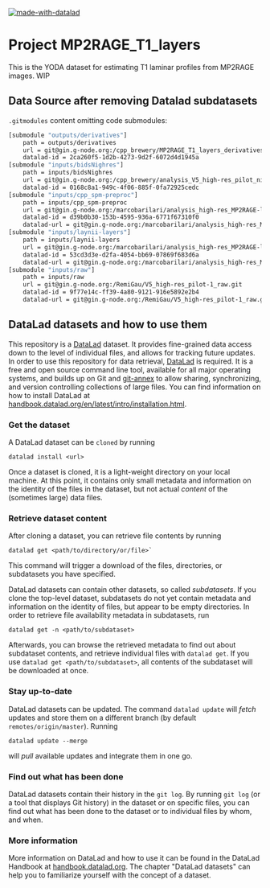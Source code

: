 [![made-with-datalad](https://www.datalad.org/badges/made_with.svg)](https://datalad.org)

# Project MP2RAGE_T1_layers

This is the YODA dataset for estimating T1 laminar profiles from MP2RAGE images. WIP

## Data Source after removing Datalad subdatasets

`.gitmodules` content omitting code submodules:

```bash
[submodule "outputs/derivatives"]
	path = outputs/derivatives
	url = git@gin.g-node.org:/cpp_brewery/MP2RAGE_T1_layers_derivatives.git
	datalad-id = 2ca260f5-1d2b-4273-9d2f-6072d4d1945a
[submodule "inputs/bidsNighres"]
	path = inputs/bidsNighres
	url = git@gin.g-node.org:/cpp_brewery/analysis_V5_high-res_pilot_nighres.git
	datalad-id = 0168c8a1-949c-4f06-885f-0fa72925cedc
[submodule "inputs/cpp_spm-preproc"]
	path = inputs/cpp_spm-preproc
	url = git@gin.g-node.org:/marcobarilari/analysis_high-res_MP2RAGE-layers_derivatives_cpp_spm-preproc.git
	datalad-id = d39b0b30-153b-4595-936a-6771f67310f0
	datalad-url = git@gin.g-node.org:/marcobarilari/analysis_high-res_MP2RAGE-layers_derivatives_cpp_spm-preproc.git
[submodule "inputs/laynii-layers"]
	path = inputs/laynii-layers
	url = git@gin.g-node.org:/marcobarilari/analysis_high-res_MP2RAGE-layers_derivatives_laynii.git
	datalad-id = 53cd3d3e-d2fa-4054-bb69-07869f683d6a
	datalad-url = git@gin.g-node.org:/marcobarilari/analysis_high-res_MP2RAGE-layers_derivatives_laynii.git
[submodule "inputs/raw"]
	path = inputs/raw
	url = git@gin.g-node.org:/RemiGau/V5_high-res_pilot-1_raw.git
	datalad-id = 9f77e14c-ff39-4a80-9121-916e5892e2b4
	datalad-url = git@gin.g-node.org:/RemiGau/V5_high-res_pilot-1_raw.git
```

## DataLad datasets and how to use them

<!-- BELOW IS THE TEMPLATE README FOR DATALAD DATASET

MODIFY AT WILL

 -->

This repository is a [DataLad](https://www.datalad.org/) dataset. It provides
fine-grained data access down to the level of individual files, and allows for
tracking future updates. In order to use this repository for data retrieval,
[DataLad](https://www.datalad.org/) is required. It is a free and open source
command line tool, available for all major operating systems, and builds up on
Git and [git-annex](https://git-annex.branchable.com/) to allow sharing,
synchronizing, and version controlling collections of large files. You can find
information on how to install DataLad at
[handbook.datalad.org/en/latest/intro/installation.html](http://handbook.datalad.org/en/latest/intro/installation.html).

### Get the dataset

A DataLad dataset can be `cloned` by running

```
datalad install <url>
```

Once a dataset is cloned, it is a light-weight directory on your local machine.
At this point, it contains only small metadata and information on the identity
of the files in the dataset, but not actual _content_ of the (sometimes large)
data files.

### Retrieve dataset content

After cloning a dataset, you can retrieve file contents by running

```
datalad get <path/to/directory/or/file>`
```

This command will trigger a download of the files, directories, or subdatasets
you have specified.

DataLad datasets can contain other datasets, so called _subdatasets_. If you
clone the top-level dataset, subdatasets do not yet contain metadata and
information on the identity of files, but appear to be empty directories. In
order to retrieve file availability metadata in subdatasets, run

```
datalad get -n <path/to/subdataset>
```

Afterwards, you can browse the retrieved metadata to find out about subdataset
contents, and retrieve individual files with `datalad get`. If you use
`datalad get <path/to/subdataset>`, all contents of the subdataset will be
downloaded at once.

### Stay up-to-date

DataLad datasets can be updated. The command `datalad update` will _fetch_
updates and store them on a different branch (by default
`remotes/origin/master`). Running

```
datalad update --merge
```

will _pull_ available updates and integrate them in one go.

### Find out what has been done

DataLad datasets contain their history in the `git log`. By running `git log`
(or a tool that displays Git history) in the dataset or on specific files, you
can find out what has been done to the dataset or to individual files by whom,
and when.

### More information

More information on DataLad and how to use it can be found in the DataLad
Handbook at
[handbook.datalad.org](http://handbook.datalad.org/en/latest/index.html). The
chapter "DataLad datasets" can help you to familiarize yourself with the concept
of a dataset.
